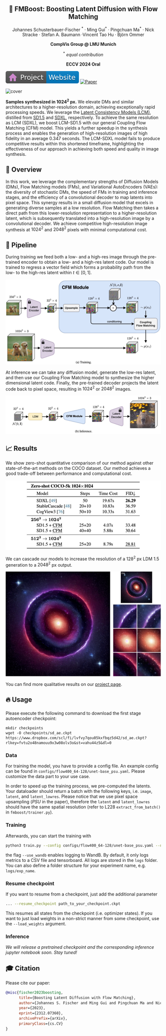 <p align="center">
 <h2 align="center">🚀 FMBoost: Boosting Latent Diffusion with Flow Matching</h2>
 <p align="center"> 
 Johannes Schusterbauer-Fischer
<sup>*</sup> · Ming Gui<sup>*</sup> · Pingchuan Ma<sup>*</sup> · 
 <!-- </p>
  <p align="center">  -->
 Nick Stracke · Stefan A. Baumann ·Vincent Tao Hu · Björn Ommer
 </p>
 <p align="center"> 
    <b>CompVis Group @ LMU Munich</b>
 </p>
 </p>
  <p align="center"> <sup>*</sup> <i>equal contribution</i> </p>
</p>

<p align="center">
 <b>ECCV 2024 Oral</b>
</p>


[![Website](assets/figs/badge-website.svg)](https://compvis.github.io/fm-boosting/)
[![Paper](https://img.shields.io/badge/arXiv-PDF-b31b1b)](https://arxiv.org/abs/2312.07360)


![cover](/assets/figs/cover-fig.png)

**Samples synthesized in $1024^2$ px.** We elevate DMs and similar architectures to a higher-resolution domain, achieving exceptionally rapid processing speeds. We leverage the [Latent Consistency Models (LCM)](https://arxiv.org/abs/2310.04378), distilled from [SD1.5](https://arxiv.org/abs/2112.10752)  and [SDXL](https://arxiv.org/abs/2307.01952), respectively. To achieve the same resolution as LCM (SDXL), we boost LCM-SD1.5 with our general Coupling Flow Matching (CFM) model. This yields a further speedup in the synthesis process and enables the generation of high-resolution images of high fidelity in an average $`0.347`$ seconds. The LCM-SDXL model fails to produce competitive results within this shortened timeframe, highlighting the effectiveness of our approach in achieving both speed and quality in image synthesis.


## 📝 Overview

In this work, we leverage the complementary strengths of Diffusion Models (DMs), Flow Matching models (FMs), and Variational AutoEncoders (VAEs): the diversity of stochastic DMs, the speed of FMs in training and inference stages, and the efficiency of a convolutional decoder to map latents into pixel space. This synergy results in a small diffusion model that excels in generating diverse samples at a low resolution. Flow Matching then takes a direct path from this lower-resolution representation to a higher-resolution latent, which is subsequently translated into a high-resolution image by a convolutional decoder. We achieve competitive high-resolution image synthesis at $1024^2$ and $2048^2$ pixels with minimal computational cost.

## 🚀 Pipeline

During training we feed both a low- and a high-res image through the pre-trained encoder to obtain a low- and a high-res latent code. Our model is trained to regress a vector field which forms a probability path from the low- to the high-res latent within $t \in [0, 1]$.

![training](assets/figs/pipeline-train.jpg)

At inference we can take any diffusion model, generate the low-res latent, and then use our Coupling Flow Matching model to synthesize the higher dimensional latent code. Finally, the pre-trained decoder projects the latent code back to pixel space, resulting in $1024^2$ or $2048^2$ images.

![inference](assets/figs/pipeline-inf.jpg)


## 📈 Results

We show zero-shot quantitative comparison of our method against other state-of-the-art methods on the COCO dataset. Our method achieves a good trade-off between performance and computational cost.

![results-coco](assets/figs/coco-comparison.jpg)

We can cascade our models to increase the resolution of a $128^2$ px LDM 1.5 generation to a $2048^2$ px output.

![cascading](assets/figs/128_to_2k-universe.jpg)

You can find more qualitative results on our [project page](https://compvis.github.io/fm-boosting/).

## 🔥 Usage

###
Please execute the following command to download the first stage autoencoder checkpoint:
```
mkdir checkpoints
wget -O checkpoints/sd_ae.ckpt https://www.dropbox.com/scl/fi/lvfvy7qou05kxfbqz5d42/sd_ae.ckpt?rlkey=fvtu2o48namouu9x3w08olv3o&st=vahu44z5&dl=0
```

### Data
For training the model, you have to provide a config file. An example config can be found in `configs/flow400_64-128/unet-base_psu.yaml`. Please customize the data part to your use case. 

In order to speed up the training process, we pre-computed the latents. Your dataloader should return a batch with the following keys, i.e. `image`, `latent`, and `latent_lowres`. Please notice that we use pixel space upsampling (*PSU* in the paper), therefore the `latent` and `latent_lowres` should have the same spatial resolution (refer to L228 `extract_from_batch()` in `fmboost/trainer.py`). 


### Training

Afterwards, you can start the training with

```bash
python3 train.py --config configs/flow400_64-128/unet-base_psu.yaml --name your-name --use_wandb
```

the flag `--use_wandb` enables logging to WandB. By default, it only logs metrics to a CSV file and tensorboard. All logs are stored in the `logs` folder. You can also define a folder structure for your experiment name, e.g. `logs/exp_name`.

### Resume checkpoint

If you want to resume from a checkpoint, just add the additional parameter

```bash
... --resume_checkpoint path_to_your_checkpoint.ckpt
```

This resumes all states from the checkpoint (i.e. optimizer states). If you want to just load weights in a non-strict manner from some checkpoint, use the `--load_weights` argument.

### Inference
*We will release a pretrained checkpoint and the corresponding inference jupyter notebook soon. Stay tuned!*



## 🎓 Citation

Please cite our paper:

```bibtex
@misc{fischer2023boosting,
      title={Boosting Latent Diffusion with Flow Matching}, 
      author={Johannes S. Fischer and Ming Gui and Pingchuan Ma and Nick Stracke and Stefan A. Baumann and Vincent Tao Hu and Björn Ommer},
      year={2023},
      eprint={2312.07360},
      archivePrefix={arXiv},
      primaryClass={cs.CV}
}
```
